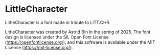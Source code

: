# LittleCharacter

LittleCharacter is a font made in tribute to LITT.CHR.

LittleCharacter was created by Astrid Bin in the spring of 2025. The font design is licensed under the SIL Open Font License (https://openfontlicense.org/), and this software is available under the MIT License (https://mit-license.org/).
